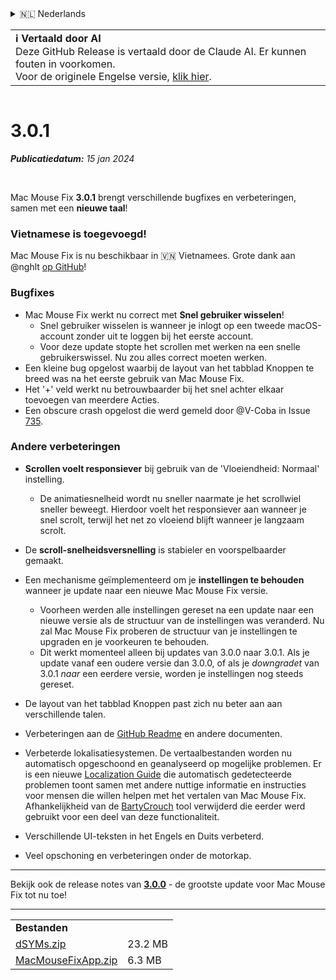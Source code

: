 <details>
<summary>🇳🇱 Nederlands</summary>

[🇬🇧 English (GitHub)](https://github.com/noah-nuebling/mac-mouse-fix/releases/tag/3.0.1)\
[🇦🇩 Català](https://redirect.macmousefix.com/?target=mmf-release&tag=3.0.1&locale=ca)\
[🇩🇪 Deutsch](https://redirect.macmousefix.com/?target=mmf-release&tag=3.0.1&locale=de)\
[🇪🇸 Español](https://redirect.macmousefix.com/?target=mmf-release&tag=3.0.1&locale=es)\
[🇫🇷 Français](https://redirect.macmousefix.com/?target=mmf-release&tag=3.0.1&locale=fr)\
[🇮🇩 Indonesia](https://redirect.macmousefix.com/?target=mmf-release&tag=3.0.1&locale=id)\
[🇮🇹 Italiano](https://redirect.macmousefix.com/?target=mmf-release&tag=3.0.1&locale=it)\
[🇭🇺 Magyar](https://redirect.macmousefix.com/?target=mmf-release&tag=3.0.1&locale=hu)\
**🇳🇱 Nederlands**\
[🇵🇱 Polski](https://redirect.macmousefix.com/?target=mmf-release&tag=3.0.1&locale=pl)\
[🇧🇷 Português (Brasil)](https://redirect.macmousefix.com/?target=mmf-release&tag=3.0.1&locale=pt-BR)\
[🇵🇹 Português (Portugal)](https://redirect.macmousefix.com/?target=mmf-release&tag=3.0.1&locale=pt-PT)\
[🇷🇴 Română](https://redirect.macmousefix.com/?target=mmf-release&tag=3.0.1&locale=ro)\
[🇸🇪 Svenska](https://redirect.macmousefix.com/?target=mmf-release&tag=3.0.1&locale=sv)\
[🇻🇳 Tiếng Việt](https://redirect.macmousefix.com/?target=mmf-release&tag=3.0.1&locale=vi)\
[🇹🇷 Türkçe](https://redirect.macmousefix.com/?target=mmf-release&tag=3.0.1&locale=tr)\
[🇨🇿 Čeština](https://redirect.macmousefix.com/?target=mmf-release&tag=3.0.1&locale=cs)\
[🇬🇷 Ελληνικά](https://redirect.macmousefix.com/?target=mmf-release&tag=3.0.1&locale=el)\
[🇷🇺 Русский](https://redirect.macmousefix.com/?target=mmf-release&tag=3.0.1&locale=ru)\
[🇺🇦 Українська](https://redirect.macmousefix.com/?target=mmf-release&tag=3.0.1&locale=uk)\
[🇮🇱 עברית](https://redirect.macmousefix.com/?target=mmf-release&tag=3.0.1&locale=he)\
[🇸🇦 العربية](https://redirect.macmousefix.com/?target=mmf-release&tag=3.0.1&locale=ar)\
[🇮🇳 हिन्दी](https://redirect.macmousefix.com/?target=mmf-release&tag=3.0.1&locale=hi)\
[🇹🇭 ไทย](https://redirect.macmousefix.com/?target=mmf-release&tag=3.0.1&locale=th)\
[🇨🇳 中文 (简体)](https://redirect.macmousefix.com/?target=mmf-release&tag=3.0.1&locale=zh-Hans)\
[🇨🇳 中文 (繁體)](https://redirect.macmousefix.com/?target=mmf-release&tag=3.0.1&locale=zh-Hant)\
[🇭🇰 中文（香港)](https://redirect.macmousefix.com/?target=mmf-release&tag=3.0.1&locale=zh-HK)\
[🇯🇵 日本語](https://redirect.macmousefix.com/?target=mmf-release&tag=3.0.1&locale=ja)\
[🇰🇷 한국어](https://redirect.macmousefix.com/?target=mmf-release&tag=3.0.1&locale=ko)\
[Help translate Mac Mouse Fix to different languages!](https://github.com/noah-nuebling/mac-mouse-fix/discussions/731)
</details>
<table align=><td>
<b>ℹ️ Vertaald door AI</b><br>
Deze GitHub Release is vertaald door de Claude AI. Er kunnen fouten in voorkomen.<br>
Voor de originele Engelse versie, <a href="https://github.com/noah-nuebling/mac-mouse-fix/releases/tag/3.0.1">klik hier</a>.
</td></table>

<table></table>

# 3.0.1
***Publicatiedatum:** 15 jan 2024*

<br>

Mac Mouse Fix **3.0.1** brengt verschillende bugfixes en verbeteringen, samen met een **nieuwe taal**!

### Vietnamese is toegevoegd!

Mac Mouse Fix is nu beschikbaar in 🇻🇳 Vietnamees. Grote dank aan @nghlt [op GitHub](https://GitHub.com/nghlt)!

### Bugfixes

- Mac Mouse Fix werkt nu correct met **Snel gebruiker wisselen**!
  - Snel gebruiker wisselen is wanneer je inlogt op een tweede macOS-account zonder uit te loggen bij het eerste account.
  - Voor deze update stopte het scrollen met werken na een snelle gebruikerswissel. Nu zou alles correct moeten werken.
- Een kleine bug opgelost waarbij de layout van het tabblad Knoppen te breed was na het eerste gebruik van Mac Mouse Fix.
- Het '+' veld werkt nu betrouwbaarder bij het snel achter elkaar toevoegen van meerdere Acties.
- Een obscure crash opgelost die werd gemeld door @V-Coba in Issue [735](https://github.com/noah-nuebling/mac-mouse-fix/issues/735).

### Andere verbeteringen

- **Scrollen voelt responsiever** bij gebruik van de 'Vloeiendheid: Normaal' instelling.
  - De animatiesnelheid wordt nu sneller naarmate je het scrollwiel sneller beweegt. Hierdoor voelt het responsiever aan wanneer je snel scrolt, terwijl het net zo vloeiend blijft wanneer je langzaam scrolt.

- De **scroll-snelheidsversnelling** is stabieler en voorspelbaarder gemaakt.
- Een mechanisme geïmplementeerd om je **instellingen te behouden** wanneer je update naar een nieuwe Mac Mouse Fix versie.
  - Voorheen werden alle instellingen gereset na een update naar een nieuwe versie als de structuur van de instellingen was veranderd. Nu zal Mac Mouse Fix proberen de structuur van je instellingen te upgraden en je voorkeuren te behouden.
  - Dit werkt momenteel alleen bij updates van 3.0.0 naar 3.0.1. Als je update vanaf een oudere versie dan 3.0.0, of als je _downgradet_ van 3.0.1 _naar_ een eerdere versie, worden je instellingen nog steeds gereset.
- De layout van het tabblad Knoppen past zich nu beter aan aan verschillende talen.
- Verbeteringen aan de [GitHub Readme](https://github.com/noah-nuebling/mac-mouse-fix#background) en andere documenten.
- Verbeterde lokalisatiesystemen. De vertaalbestanden worden nu automatisch opgeschoond en geanalyseerd op mogelijke problemen. Er is een nieuwe [Localization Guide](https://github.com/noah-nuebling/mac-mouse-fix/discussions/731) die automatisch gedetecteerde problemen toont samen met andere nuttige informatie en instructies voor mensen die willen helpen met het vertalen van Mac Mouse Fix. Afhankelijkheid van de [BartyCrouch](https://github.com/FlineDev/BartyCrouch) tool verwijderd die eerder werd gebruikt voor een deel van deze functionaliteit.
- Verschillende UI-teksten in het Engels en Duits verbeterd.
- Veel opschoning en verbeteringen onder de motorkap.

---

Bekijk ook de release notes van [**3.0.0**](https://redirect.macmousefix.com/?target=mmf-release&tag=3.0.0&locale=nl) - de grootste update voor Mac Mouse Fix tot nu toe!

---

<table align="start">
<tr>
    <td colspan=2>
        <b>Bestanden</b>
    </td>
</tr>
<tr>
    <td><a href="https://github.com/noah-nuebling/mac-mouse-fix/releases/download/3.0.1/dSYMs.zip">dSYMs.zip</a></td>
    <td>23.2 MB</td>
</tr>
<tr>
    <td><a href="https://github.com/noah-nuebling/mac-mouse-fix/releases/download/3.0.1/MacMouseFixApp.zip">MacMouseFixApp.zip</a></td>
    <td>6.3 MB</td>
</tr>
</table>